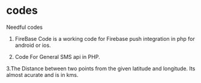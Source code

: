# codes
Needful codes
1. FireBase Code is a working code for Firebase push integration in php for android or ios.

2. Code For General SMS api in PHP.

3.The Distance between two points from the given latitude and longitude. Its almost acurate and is in kms.
